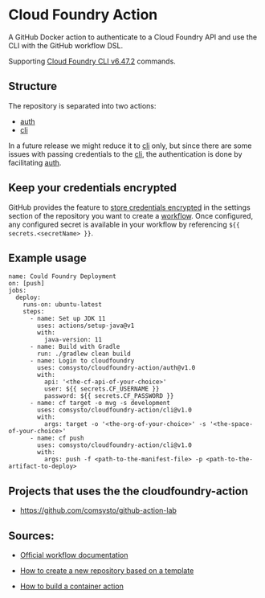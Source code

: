 # Cloud Foundry Action

A GitHub Docker action to authenticate to a Cloud Foundry API and use the CLI with the GitHub workflow DSL.

Supporting [Cloud Foundry CLI v6.47.2](https://github.com/cloudfoundry/cli/releases/tag/v6.47.2) commands.

## Structure
The repository is separated into two actions:

* [auth](auth/README.md)
* [cli](cli/README.md)

In a future release we might reduce it to [cli](cli/README.md) only, 
but since there are some issues with passing credentials to the [cli](cli/README.md), the authentication is done by facilitating [auth](auth/README.md).

## Keep your credentials encrypted

GitHub provides the feature to [store credentials encrypted](https://help.github.com/en/actions/automating-your-workflow-with-github-actions/creating-and-using-encrypted-secrets#creating-encrypted-secrets) 
in the settings section of the repository you want to create a [workflow](https://help.github.com/en/actions/automating-your-workflow-with-github-actions).
Once configured, any configured secret is available in your workflow by referencing `${{ secrets.<secretName> }}`.
## Example usage

```
name: Could Foundry Deployment
on: [push]
jobs:
  deploy:
    runs-on: ubuntu-latest
    steps:
      - name: Set up JDK 11
        uses: actions/setup-java@v1
        with:
          java-version: 11
      - name: Build with Gradle
        run: ./gradlew clean build
      - name: Login to cloudfoundry
        uses: comsysto/cloudfoundry-action/auth@v1.0
        with:
          api: '<the-cf-api-of-your-choice>'
          user: ${{ secrets.CF_USERNAME }}
          password: ${{ secrets.CF_PASSWORD }}
      - name: cf target -o mvg -s development
        uses: comsysto/cloudfoundry-action/cli@v1.0
        with:
          args: target -o '<the-org-of-your-choice>' -s '<the-space-of-your-choice>'
      - name: cf push
        uses: comsysto/cloudfoundry-action/cli@v1.0
        with:
          args: push -f <path-to-the-manifest-file> -p <path-to-the-artifact-to-deploy>
```
## Projects that uses the the cloudfoundry-action

* https://github.com/comsysto/github-action-lab

## Sources:

* [Official workflow documentation](https://help.github.com/en/actions/automating-your-workflow-with-github-actions)

* [How to create a new repository based on a template](https://github.blog/2019-06-06-generate-new-repositories-with-repository-templates/)

* [How to build a container action](https://github.com/actions/toolkit/blob/master/docs/container-action.md)
